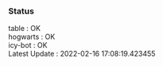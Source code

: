 ### Status


table : OK  
hogwarts : OK  
icy-bot : OK  
Latest Update : 2022-02-16 17:08:19.423455
